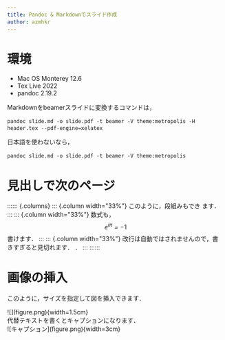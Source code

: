 ```yaml
---
title: Pandoc & Markdownでスライド作成
author: azmhkr
---
```


# 環境

- Mac OS Monterey 12.6
- Tex Live 2022
- pandoc 2.19.2

Markdownをbeamerスライドに変換するコマンドは，
```
pandoc slide.md -o slide.pdf -t beamer -V theme:metropolis -H header.tex --pdf-engine=xelatex
```
日本語を使わないなら，
```
pandoc slide.md -o slide.pdf -t beamer -V theme:metropolis
```

# 見出しで次のページ

:::::: {.columns}
::: {.column width="33%"}
このように，段組みもでき
ます．
:::
::: {.column width="33%"}
数式も，
$$
e^{i\pi} = -1
$$
書けます．
:::
::: {.column width="33%"}
改行は自動ではされませんので，書きすぎると見切れます．
．
:::
::::::

# 画像の挿入
このように，サイズを指定して図を挿入できます．
<div style="piyopiyo">
![](figure.png){width=1.5cm}
</div>
代替テキストを書くとキャプションになります．
<div style="hogehoge">
![キャプション](figure.png){width=3cm}
</div>
